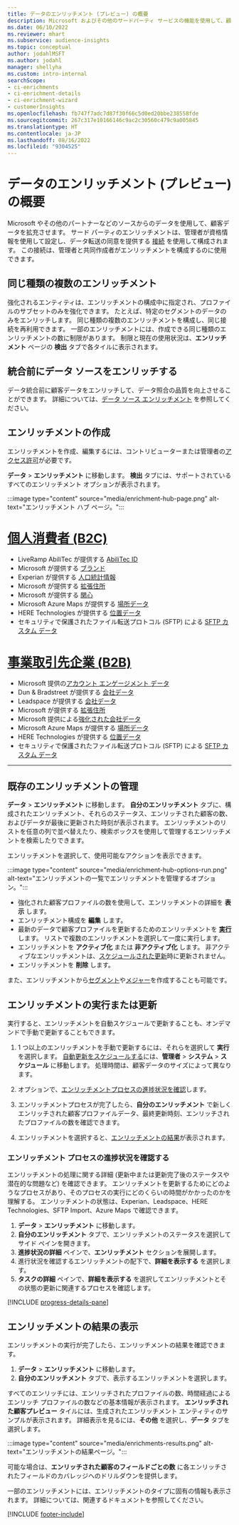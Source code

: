 ```yaml
---
title: データのエンリッチメント (プレビュー) の概要
description: Microsoft およびその他のサードパーティ サービスの機能を使用して、顧客データをエンリッチします。
ms.date: 06/10/2022
ms.reviewer: mhart
ms.subservice: audience-insights
ms.topic: conceptual
author: jodahlMSFT
ms.author: jodahl
manager: shellyha
ms.custom: intro-internal
searchScope:
- ci-enrichments
- ci-enrichment-details
- ci-enrichment-wizard
- customerInsights
ms.openlocfilehash: fb747f7adc7d87f30f66c5d0ed20bbe238558fde
ms.sourcegitcommit: 267c317e10166146c9ac2c30560c479c9a005845
ms.translationtype: HT
ms.contentlocale: ja-JP
ms.lasthandoff: 08/16/2022
ms.locfileid: "9304525"
---
```

# <a name="data-enrichment-preview-overview"></a>データのエンリッチメント (プレビュー) の概要

Microsoft やその他のパートナーなどのソースからのデータを使用して、顧客データを拡充させます。 サード パーティのエンリッチメントは、管理者が資格情報を使用して設定し、データ転送の同意を提供する [接続](connections.md) を使用して構成されます。 この接続は、管理者と共同作成者がエンリッチメントを構成するのに使用できます。  

## <a name="multiple-enrichments-of-the-same-type"></a>同じ種類の複数のエンリッチメント

強化されるエンティティは、エンリッチメントの構成中に指定され、プロファイルのサブセットのみを強化できます。 たとえば、特定のセグメントのデータのみをエンリッチします。 同じ種類の複数のエンリッチメントを構成し、同じ接続を再利用できます。 一部のエンリッチメントには、作成できる同じ種類のエンリッチメントの数に制限があります。 制限と現在の使用状況は、**エンリッチメント** ページの **検出** タブで各タイルに表示されます。

## <a name="enrich-data-sources-before-unification"></a>統合前にデータ ソースをエンリッチする

データ統合前に顧客データをエンリッチして、データ照合の品質を向上させることができます。 詳細については、[データ ソース エンリッチメント](data-sources-enrichment.md) を参照してください。

## <a name="create-an-enrichment"></a>エンリッチメントの作成

エンリッチメントを作成、編集するには、コントリビューターまたは管理者の[アクセス許可](permissions.md)が必要です。

**データ** > **エンリッチメント** に移動します。 **検出** タブには、サポートされているすべてのエンリッチメント オプションが表示されます。

:::image type="content" source="media/enrichment-hub-page.png" alt-text="エンリッチメント ハブ ページ。":::

# <a name="individual-consumers-b-to-c"></a>[個人消費者 (B2C)](#tab/b2c)

- LiveRamp AbiliTec が提供する [AbiliTec ID](enrichment-liveramp.md)
- Microsoft が提供する [ブランド](enrichment-microsoft.md)
- Experian が提供する [人口統計情報](enrichment-experian.md)
- Microsoft が提供する [拡張住所](enrichment-enhanced-addresses.md)
- Microsoft が提供する [関心](enrichment-microsoft.md)
- Microsoft Azure Maps が提供する [場所データ](enrichment-azure-maps.md)
- HERE Technologies が提供する [位置データ](enrichment-here.md)
- セキュリティで保護されたファイル転送プロトコル (SFTP) による [SFTP カスタム データ](enrichment-SFTP-custom-import.md)

# <a name="business-accounts-b-to-b"></a>[事業取引先企業 (B2B)](#tab/b2b)

- Microsoft 提供の[アカウント エンゲージメント データ](enrichment-office.md)
- Dun & Bradstreet が提供する [会社データ](enrichment-dnb.md)
- Leadspace が提供する [会社データ](enrichment-leadspace.md)
- Microsoft が提供する [拡張住所](enrichment-enhanced-addresses.md)
- Microsoft 提供による[強化された会社データ](enrichment-enhanced-company-data.md)
- Microsoft Azure Maps が提供する [場所データ](enrichment-azure-maps.md)
- HERE Technologies が提供する [位置データ](enrichment-here.md)
- セキュリティで保護されたファイル転送プロトコル (SFTP) による [SFTP カスタム データ](enrichment-SFTP-custom-import.md)

---

## <a name="manage-existing-enrichments"></a>既存のエンリッチメントの管理

**データ** > **エンリッチメント** に移動します。 **自分のエンリッチメント** タブに、構成されたエンリッチメント、それらのステータス、エンリッチされた顧客の数、およびデータが最後に更新された時刻が表示されます。 エンリッチメントのリストを任意の列で並べ替えたり、検索ボックスを使用して管理するエンリッチメントを検索したりできます。

エンリッチメントを選択して、使用可能なアクションを表示できます。

:::image type="content" source="media/enrichment-hub-options-run.png" alt-text="エンリッチメントの一覧でエンリッチメントを管理するオプション。":::

- 強化された顧客プロファイルの数を使用して、エンリッチメントの詳細を **表示** します。
- エンリッチメント構成を **編集** します。
- 最新のデータで顧客プロファイルを更新するためのエンリッチメントを [**実行**](#run-or-refresh-enrichments)します。 リストで複数のエンリッチメントを選択して一度に実行します。
- エンリッチメントを **アクティブ化** または **非アクティブ化** します。 非アクティブなエンリッチメントは、[スケジュールされた更新](schedule-refresh.md)時に更新されません。
- エンリッチメントを **削除** します。

また、エンリッチメントから[セグメント](segments.md)や[メジャー](measures.md)を作成することも可能です。

## <a name="run-or-refresh-enrichments"></a>エンリッチメントの実行または更新

実行すると、エンリッチメントを自動スケジュールで更新することも、オンデマンドで手動で更新することもできます。

1. 1 つ以上のエンリッチメントを手動で更新するには、それらを選択して **実行** を選択します。 [自動更新をスケジュールする](schedule-refresh.md)には、**管理者** > **システム** > **スケジュール** に移動します。 処理時間は、顧客データのサイズによって異なります。

1. オプションで、[エンリッチメントプロセスの進捗状況を確認](#see-the-progress-of-the-enrichment-process)します。

1. エンリッチメントプロセスが完了したら、**自分のエンリッチメント** で新しくエンリッチされた顧客プロファイルデータ、最終更新時刻、エンリッチされたプロファイルの数を確認できます。

1. エンリッチメントを選択すると、[エンリッチメントの結果](#view-enrichment-results)が表示されます。

### <a name="see-the-progress-of-the-enrichment-process"></a>エンリッチメント プロセスの進捗状況を確認する

エンリッチメントの処理に関する詳細 (更新中または更新完了後のステータスや潜在的な問題など) を確認できます。 エンリッチメントを更新するためにどのようなプロセスがあり、そのプロセスの実行にどのくらいの時間がかかったのかを理解する。 エンリッチメントの状態は、Experian、Leadspace、HERE Technologies、SFTP Import、Azure Maps で確認できます。

1. **データ** > **エンリッチメント** に移動します。
1. **自分のエンリッチメント** タブで、エンリッチメントのステータスを選択してサイド ペインを開きます。
1. **進捗状況の詳細** ペインで、**エンリッチメント** セクションを展開します。
1. 進行状況を確認するエンリッチメントの配下で、**詳細を表示する** を選択します。
1. **タスクの詳細** ペインで、**詳細を表示する** を選択してエンリッチメントとその状態の更新に関連するプロセスを確認します。

[!INCLUDE [progress-details-pane](includes/progress-details-pane.md)]

## <a name="view-enrichment-results"></a>エンリッチメントの結果の表示

エンリッチメントの実行が完了したら、エンリッチメントの結果を確認できます。

1. **データ** > **エンリッチメント** に移動します。
1. **自分のエンリッチメント** タブで、表示するエンリッチメントを選択します。

すべてのエンリッチには、エンリッチされたプロファイルの数、時間経過によるエンリッチ プロファイルの数などの基本情報が表示されます。 **エンリッチされた顧客プレビュー** タイルには、生成されたエンリッチメント エンティティのサンプルが表示されます。 詳細表示を見るには、**その他** を選択し、**データ** タブを選択します。

:::image type="content" source="media/enrichments-results.png" alt-text="エンリッチメントの結果ページ。":::

可能な場合は、**エンリッチされた顧客のフィールドごとの数** に各エンリッチされたフィールドのカバレッジへのドリルダウンを提供します。

一部のエンリッチメントには、エンリッチメントのタイプに固有の情報も表示されます。 詳細については、関連するドキュメントを参照してください。

[!INCLUDE [footer-include](includes/footer-banner.md)]
